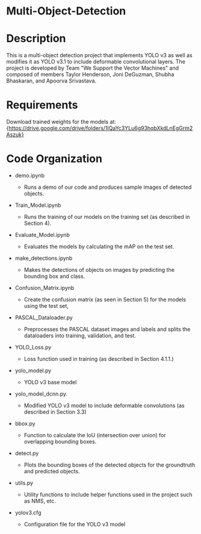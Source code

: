 # Multi-Object-Detection

Description
===========
This is a multi-object detection project that implements YOLO v3 as well as modifies it as YOLO v3.1 to include deformable convolutional layers. The project is developed by Team "We Support the Vector Machines" and composed of members Taylor Henderson, Joni DeGuzman, Shubha Bhaskaran, and Apoorva Srivastava.


Requirements
============
Download trained weights for the models at:
{https://drive.google.com/drive/folders/1lQaYc3YLu6g93hqbXkdLnEgGrm2Aszuk}


Code Organization
=================
* demo.ipynb         
    * Runs a demo of our code and produces sample images of detected objects. 
* Train_Model.ipynb    
    * Runs the training of our models on the training set (as described in Section 4).	
* Evaluate_Model.ipynb 
    * Evaluates the models by calculating the mAP on the test set.
* make_detections.ipynb	
    * Makes the detections of objects on images by predicting the bounding box and class.
* Confusion_Matrix.ipynb
    * Create the confusion matrix (as seen in Section 5) for the models using the test set,

* PASCAL_Dataloader.py	
    * Preprocesses the PASCAL dataset images and labels and splits the dataloaders into training, validation, and test. 
* YOLO_Loss.py          
    * Loss function used in training (as described in Section 4.1.1.)
* yolo_model.py			    
    * YOLO v3 base model
* yolo_model_dcnn.py.   
    * Modified YOLO v3 model to include deformable convolutions (as described in Section 3.3)
* bbox.py				        
    * Function to calculate the IoU (intersection over union) for overlapping bounding boxes. 
* detect.py				      
    * Plots the bounding boxes of the detected objects for the groundtruth and predicted objects.
* utils.py				      
    * Utility functions to include helper functions used in the project such as NMS, etc.
* yolov3.cfg				    
    * Configuration file for the YOLO v3 model


